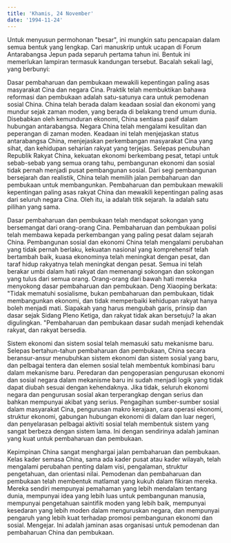 ```yaml
---
title: 'Khamis, 24 November'
date: '1994-11-24'
---
```


Untuk menyusun permohonan "besar", ini mungkin satu pencapaian dalam semua bentuk yang lengkap. Cari manuskrip untuk ucapan di Forum Antarabangsa Jepun pada separuh pertama tahun ini. Bentuk ini memerlukan lampiran termasuk kandungan tersebut. Bacalah sekali lagi, yang berbunyi:

Dasar pembaharuan dan pembukaan mewakili kepentingan paling asas masyarakat Cina dan negara Cina. Praktik telah membuktikan bahawa reformasi dan pembukaan adalah satu-satunya cara untuk pemodenan sosial China. China telah berada dalam keadaan sosial dan ekonomi yang mundur sejak zaman moden, yang berada di belakang trend umum dunia. Disebabkan oleh kemunduran ekonomi, China sentiasa pasif dalam hubungan antarabangsa. Negara China telah mengalami kesulitan dan peperangan di zaman moden. Keadaan ini telah menjejaskan status antarabangsa China, menjejaskan perkembangan masyarakat Cina yang sihat, dan kehidupan seharian rakyat yang terjejas. Selepas penubuhan Republik Rakyat China, kekuatan ekonomi berkembang pesat, tetapi untuk sebab-sebab yang semua orang tahu, pembangunan ekonomi dan sosial tidak pernah menjadi pusat pembangunan sosial. Dari segi pembangunan bersejarah dan realistik, China telah memilih jalan pembaharuan dan pembukaan untuk membangunkan. Pembaharuan dan pembukaan mewakili kepentingan paling asas rakyat China dan mewakili kepentingan paling asas dari seluruh negara Cina. Oleh itu, ia adalah titik sejarah. Ia adalah satu pilihan yang sama.

Dasar pembaharuan dan pembukaan telah mendapat sokongan yang bersemangat dari orang-orang Cina. Pembaharuan dan pembukaan polisi telah membawa kepada perkembangan yang paling pesat dalam sejarah China. Pembangunan sosial dan ekonomi China telah mengalami perubahan yang tidak pernah berlaku, kekuatan nasional yang komprehensif telah bertambah baik, kuasa ekonominya telah meningkat dengan pesat, dan taraf hidup rakyatnya telah meningkat dengan pesat. Semua ini telah berakar umbi dalam hati rakyat dan memenangi sokongan dan sokongan yang tulus dari semua orang. Orang-orang dari bawah hati mereka menyokong dasar pembaharuan dan pembukaan. Deng Xiaoping berkata: "Tidak mematuhi sosialisme, bukan pembaharuan dan pembukaan, tidak membangunkan ekonomi, dan tidak memperbaiki kehidupan rakyat hanya boleh menjadi mati. Siapakah yang harus mengubah garis, prinsip dan dasar sejak Sidang Pleno Ketiga, dan rakyat tidak akan bersetuju? Ia akan digulingkan. "Pembaharuan dan pembukaan dasar sudah menjadi kehendak rakyat, dan rakyat bersedia.

Sistem ekonomi dan sistem sosial telah memasuki satu mekanisme baru. Selepas bertahun-tahun pembaharuan dan pembukaan, China secara beransur-ansur menubuhkan sistem ekonomi dan sistem sosial yang baru, dan pelbagai tentera dan elemen sosial telah membentuk kombinasi baru dalam mekanisme baru. Peredaran dan pengoperasian pengurusan ekonomi dan sosial negara dalam mekanisme baru ini sudah menjadi logik yang tidak dapat diubah sesuai dengan kehendaknya. Jika tidak, seluruh ekonomi negara dan pengurusan sosial akan terperangkap dengan serius dan bahkan mempunyai akibat yang serius. Pengagihan sumber-sumber sosial dalam masyarakat Cina, pengurusan makro kerajaan, cara operasi ekonomi, struktur ekonomi, gabungan hubungan ekonomi di dalam dan luar negeri, dan penyelarasan pelbagai aktiviti sosial telah membentuk sistem yang sangat berbeza dengan sistem lama. Ini dengan sendirinya adalah jaminan yang kuat untuk pembaharuan dan pembukaan.

Kepimpinan China sangat menghargai jalan pembaharuan dan pembukaan. Kelas kader semasa China, sama ada kader pusat atau kader wilayah, telah mengalami perubahan penting dalam visi, pengalaman, struktur pengetahuan, dan orientasi nilai. Pemodenan dan pembaharuan dan pembukaan telah membentuk matlamat yang kukuh dalam fikiran mereka. Mereka sendiri mempunyai pemahaman yang lebih mendalam tentang dunia, mempunyai idea yang lebih luas untuk pembangunan manusia, mempunyai pengetahuan saintifik moden yang lebih baik, mempunyai kesedaran yang lebih moden dalam menguruskan negara, dan mempunyai pengaruh yang lebih kuat terhadap promosi pembangunan ekonomi dan sosial. Mengejar. Ini adalah jaminan asas organisasi untuk pemodenan dan pembaharuan China dan pembukaan.

